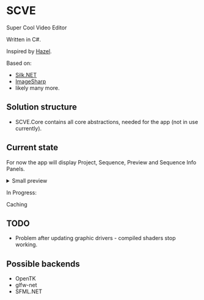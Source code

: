 # SCVE

Super Cool Video Editor

Written in C#.

Inspired by [Hazel](https://github.com/TheCherno/Hazel).

Based on:

- [Silk.NET](https://github.com/dotnet/Silk.NET)
- [ImageSharp](https://github.com/SixLabors/ImageSharp/)
- likely many more.

## Solution structure

- SCVE.Core contains all core abstractions, needed for the app (not in use currently).

## Current state

For now the app will display Project, Sequence, Preview and Sequence Info Panels.

<details>
<summary>Small preview</summary>

https://user-images.githubusercontent.com/44116740/149838459-65471b04-2960-4ba9-83f4-7fea665ee06b.mp4

</details>

In Progress:

Caching

## TODO

- Problem after updating graphic drivers - compiled shaders stop working.

## Possible backends

- OpenTK
- glfw-net
- SFML.NET
